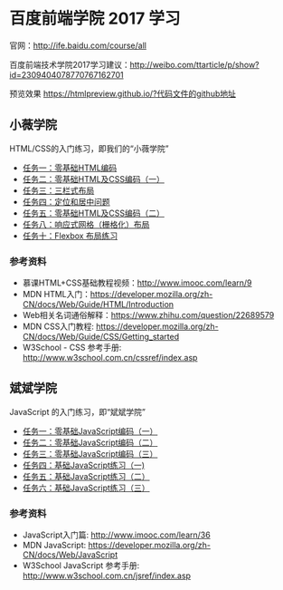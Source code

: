# 百度前端学院 2017 学习

官网：http://ife.baidu.com/course/all

百度前端技术学院2017学习建议：http://weibo.com/ttarticle/p/show?id=2309404078770767162701

预览效果 https://htmlpreview.github.io/?代码文件的github地址

## 小薇学院

HTML/CSS的入门练习，即我们的“小薇学院”

- [任务一：零基础HTML编码](/xiaowei/task1/task1.html)
- [任务二：零基础HTML及CSS编码（一）](/xiaowei/task2/task2.html)
- [任务三：三栏式布局](/xiaowei/task3/task3.html)
- [任务四：定位和居中问题](/xiaowei/task4/task4.html)
- [任务五：零基础HTML及CSS编码（二）](/xiaowei/task5/task5.html)
- [任务八：响应式网格（栅格化）布局](/xiaowei/task8/task8.html)
- [任务十：Flexbox 布局练习](/xiaowei/task10/task10.html)

### 参考资料

- 慕课HTML+CSS基础教程视频：http://www.imooc.com/learn/9
- MDN HTML入门：https://developer.mozilla.org/zh-CN/docs/Web/Guide/HTML/Introduction
- Web相关名词通俗解释：https://www.zhihu.com/question/22689579
- MDN CSS入门教程: https://developer.mozilla.org/zh-CN/docs/Web/Guide/CSS/Getting_started
- W3School - CSS 参考手册: http://www.w3school.com.cn/cssref/index.asp

## 斌斌学院

JavaScript 的入门练习，即“斌斌学院”

- [任务一：零基础JavaScript编码（一）](/binbin/task1/task1.html)
- [任务二：零基础JavaScript编码（二）](/binbin/task2/task2.html)
- [任务三：零基础JavaScript编码（三）](/binbin/task3/task3.html)
- [任务四：基础JavaScript练习（一)](/binbin/task4/task4.html)
- [任务五：基础JavaScript练习（二）](/binbin/task5/task5.html)
- [任务六：基础JavaScript练习（三）](/binbin/task6/task6.html)


### 参考资料

- JavaScript入门篇: http://www.imooc.com/learn/36
- MDN JavaScript: https://developer.mozilla.org/zh-CN/docs/Web/JavaScript
- W3School JavaScript 参考手册: http://www.w3school.com.cn/jsref/index.asp

